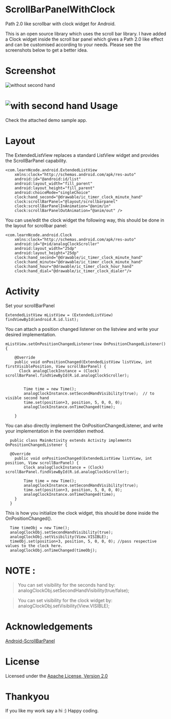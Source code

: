 ScrollBarPanelWithClock
==================

Path 2.0  like scrollbar with clock widget for Android.

This is an open source library which uses the scroll bar library. I have added a Clock widget inside the scroll bar panel which gives a Path 2.0  like effect and can be customised according to your needs. Please see the screenshots below to get a better idea.

Screenshot
=========

![without second hand](https://dl.dropboxusercontent.com/u/61919232/learnNcode/without_second_hand.png "without second hand")

![with second hand](https://dl.dropboxusercontent.com/u/61919232/learnNcode/with_second_hand.png "with second hand")
Usage
=====

Check the attached demo sample app.
    
Layout
=====

   
   The ExtendedListView replaces a standard ListView widget
      and provides the ScrollBarPanel capability.
    

    <com.learnNcode.android.ExtendedListView
        xmlns:clock="http://schemas.android.com/apk/res-auto"
        android:id="@android:id/list"
        android:layout_width="fill_parent"
        android:layout_height="fill_parent"
        android:choiceMode="singleChoice"
        clock:hand_second="@drawable/ic_timer_clock_minute_hand"
        clock:scrollBarPanel="@layout/scrollbarpanel"
        clock:scrollBarPanelInAnimation="@anim/in"
        clock:scrollBarPanelOutAnimation="@anim/out" />

 You can use/edit the clock widget the following way, this should be done in the layout for scrollbar panel:

    <com.learnNcode.android.Clock
        xmlns:clock="http://schemas.android.com/apk/res-auto"
        android:id="@+id/analogClockScroller"
        android:layout_width="25dp"
        android:layout_height="25dp"
        clock:hand_second="@drawable/ic_timer_clock_minute_hand"
        clock:hand_minute="@drawable/ic_timer_clock_minute_hand"
        clock:hand_hour="@drawable/ic_timer_clock_hour_hand"
        clock:hand_dial="@drawable/ic_timer_clock_dialer"/>

Activity
=====

Set your scrollBarPanel

    ExtendedListView mListView = (ExtendedListView) findViewById(android.R.id.list);

You can attach a position changed listener on the listview and write your desired implementation.

    mListView.setOnPositionChangedListener(new OnPositionChangedListener() {

        @Override
        public void onPositionChanged(ExtendedListView listView, int firstVisiblePosition, View scrollBarPanel) {
          Clock analogClockInstance = (Clock) scrollBarPanel.findViewById(R.id.analogClockScroller);
            

            Time time = new Time();
            analogClockInstance.setSecondHandVisibility(true);  // to visible second hand
            time.set(position+3, position, 5, 0, 0, 0);
            analogClockInstance.onTimeChanged(time);

        }

You can also directly implement the OnPositionChangedListener, and write your implementation in the overridden method.

      public class MainActivity extends Activity implements OnPositionChangedListener {

      @Override
        public void onPositionChanged(ExtendedListView listView, int position, View scrollBarPanel) {
            Clock analogClockInstance = (Clock) scrollBarPanel.findViewById(R.id.analogClockScroller);
            
            Time time = new Time();
            analogClockInstance.setSecondHandVisibility(true);
            time.set(position+3, position, 5, 0, 0, 0);
            analogClockInstance.onTimeChanged(time);
        }
      }

        
 This is how you initialize the clock widget, this should be done inside the OnPositionChanged().

      Time timeObj = new Time();
      analogClockObj.setSecondHandVisibility(true);
      analogClockObj.setVisibility(View.VISIBLE);
      timeObj.set(position+3, position, 5, 0, 0, 0); //pass respective values to the clock here.
      analogClockObj.onTimeChanged(timeObj);


NOTE :
=====

>You can set visibility for the seconds hand by:  analogClockObj.setSecondHandVisibility(true/false);

>You can set visibility for the clock widget by:   analogClockObj.setVisibility(View.VISIBLE);
      
Acknowledgements
==============

 [Android-ScrollBarPanel](https://github.com/rno/Android-ScrollBarPanel) 

License
======

Licensed under the [ Apache License, Version 2.0](http://www.apache.org/licenses/LICENSE-2.0.html) 

Thankyou
=======

  If you like my work say a hi :)
  Happy coding.
      


